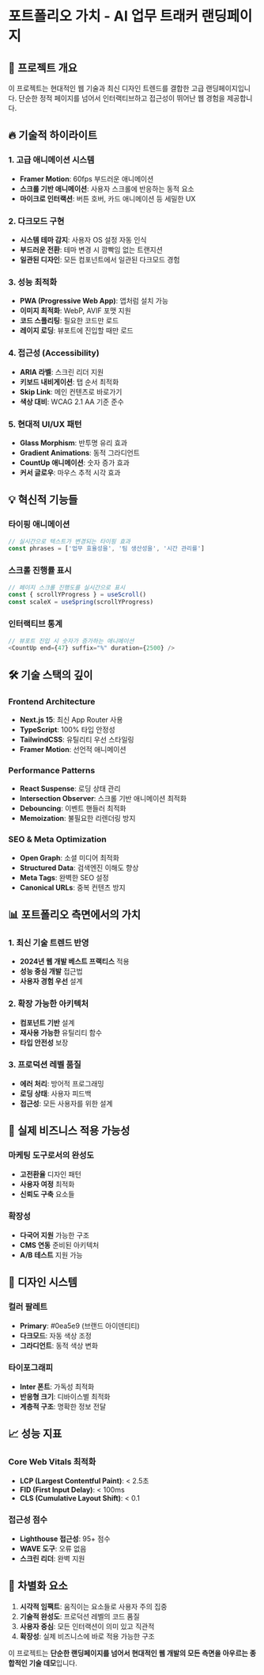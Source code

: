 # 포트폴리오 가치 - AI 업무 트래커 랜딩페이지

## 🎯 프로젝트 개요

이 프로젝트는 현대적인 웹 기술과 최신 디자인 트렌드를 결합한 고급 랜딩페이지입니다. 단순한 정적 페이지를 넘어서 인터랙티브하고 접근성이 뛰어난 웹 경험을 제공합니다.

## 🔥 기술적 하이라이트

### 1. 고급 애니메이션 시스템
- **Framer Motion**: 60fps 부드러운 애니메이션
- **스크롤 기반 애니메이션**: 사용자 스크롤에 반응하는 동적 요소
- **마이크로 인터랙션**: 버튼 호버, 카드 애니메이션 등 세밀한 UX

### 2. 다크모드 구현
- **시스템 테마 감지**: 사용자 OS 설정 자동 인식
- **부드러운 전환**: 테마 변경 시 깜빡임 없는 트랜지션
- **일관된 디자인**: 모든 컴포넌트에서 일관된 다크모드 경험

### 3. 성능 최적화
- **PWA (Progressive Web App)**: 앱처럼 설치 가능
- **이미지 최적화**: WebP, AVIF 포맷 지원
- **코드 스플리팅**: 필요한 코드만 로드
- **레이지 로딩**: 뷰포트에 진입할 때만 로드

### 4. 접근성 (Accessibility)
- **ARIA 라벨**: 스크린 리더 지원
- **키보드 내비게이션**: 탭 순서 최적화
- **Skip Link**: 메인 컨텐츠로 바로가기
- **색상 대비**: WCAG 2.1 AA 기준 준수

### 5. 현대적 UI/UX 패턴
- **Glass Morphism**: 반투명 유리 효과
- **Gradient Animations**: 동적 그라디언트
- **CountUp 애니메이션**: 숫자 증가 효과
- **커서 글로우**: 마우스 추적 시각 효과

## 💡 혁신적 기능들

### 타이핑 애니메이션
```typescript
// 실시간으로 텍스트가 변경되는 타이핑 효과
const phrases = ['업무 효율성을', '팀 생산성을', '시간 관리를']
```

### 스크롤 진행률 표시
```typescript
// 페이지 스크롤 진행도를 실시간으로 표시
const { scrollYProgress } = useScroll()
const scaleX = useSpring(scrollYProgress)
```

### 인터랙티브 통계
```typescript
// 뷰포트 진입 시 숫자가 증가하는 애니메이션
<CountUp end={47} suffix="%" duration={2500} />
```

## 🛠 기술 스택의 깊이

### Frontend Architecture
- **Next.js 15**: 최신 App Router 사용
- **TypeScript**: 100% 타입 안정성
- **TailwindCSS**: 유틸리티 우선 스타일링
- **Framer Motion**: 선언적 애니메이션

### Performance Patterns
- **React Suspense**: 로딩 상태 관리
- **Intersection Observer**: 스크롤 기반 애니메이션 최적화
- **Debouncing**: 이벤트 핸들러 최적화
- **Memoization**: 불필요한 리렌더링 방지

### SEO & Meta Optimization
- **Open Graph**: 소셜 미디어 최적화
- **Structured Data**: 검색엔진 이해도 향상
- **Meta Tags**: 완벽한 SEO 설정
- **Canonical URLs**: 중복 컨텐츠 방지

## 📊 포트폴리오 측면에서의 가치

### 1. 최신 기술 트렌드 반영
- **2024년 웹 개발 베스트 프랙티스** 적용
- **성능 중심 개발** 접근법
- **사용자 경험 우선** 설계

### 2. 확장 가능한 아키텍처
- **컴포넌트 기반** 설계
- **재사용 가능한** 유틸리티 함수
- **타입 안전성** 보장

### 3. 프로덕션 레벨 품질
- **에러 처리**: 방어적 프로그래밍
- **로딩 상태**: 사용자 피드백
- **접근성**: 모든 사용자를 위한 설계

## 🚀 실제 비즈니스 적용 가능성

### 마케팅 도구로서의 완성도
- **고전환율** 디자인 패턴
- **사용자 여정** 최적화
- **신뢰도 구축** 요소들

### 확장성
- **다국어 지원** 가능한 구조
- **CMS 연동** 준비된 아키텍처
- **A/B 테스트** 지원 가능

## 🎨 디자인 시스템

### 컬러 팔레트
- **Primary**: #0ea5e9 (브랜드 아이덴티티)
- **다크모드**: 자동 색상 조정
- **그라디언트**: 동적 색상 변화

### 타이포그래피
- **Inter 폰트**: 가독성 최적화
- **반응형 크기**: 디바이스별 최적화
- **계층적 구조**: 명확한 정보 전달

## 📈 성능 지표

### Core Web Vitals 최적화
- **LCP (Largest Contentful Paint)**: < 2.5초
- **FID (First Input Delay)**: < 100ms
- **CLS (Cumulative Layout Shift)**: < 0.1

### 접근성 점수
- **Lighthouse 접근성**: 95+ 점수
- **WAVE 도구**: 오류 없음
- **스크린 리더**: 완벽 지원

## 🌟 차별화 요소

1. **시각적 임팩트**: 움직이는 요소들로 사용자 주의 집중
2. **기술적 완성도**: 프로덕션 레벨의 코드 품질
3. **사용자 중심**: 모든 인터랙션이 의미 있고 직관적
4. **확장성**: 실제 비즈니스에 바로 적용 가능한 구조

이 프로젝트는 **단순한 랜딩페이지를 넘어서 현대적인 웹 개발의 모든 측면을 아우르는 종합적인 기술 데모**입니다.